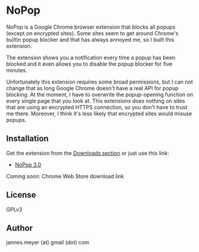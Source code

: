 # NoPop

NoPop is a Google Chrome browser extension that blocks all popups (except on encrypted sites). Some sites seem to get around Chrome's builtin popup blocker and that has always annoyed me, so I built this extension.

The extension shows you a notification every time a popup has been blocked and it even allows you to disable the popup blocker for five minutes.

Unfortunately this extension requires some broad permissions, but I can not change that as long Google Chrome doesn't have a real API for popup blocking. At the moment, I have to overwrite the popup-opening function on every single page that you look at. This extensions does nothing on sites that are using an encrypted HTTPS connection, so you don't have to trust me there. Moreover, I think it's less likely that encrypted sites would misuse popups.

## Installation

Get the extension from the [Downloads section](https://github.com/JannesMeyer/NoPop/downloads) or just use this link:

 - [NoPop 3.0](https://github.com/downloads/JannesMeyer/NoPop/NoPop%203.0.crx)

Coming soon: Chrome Web Store download link

## License

GPLv3

## Author

jannes.meyer (at) gmail (dot) com